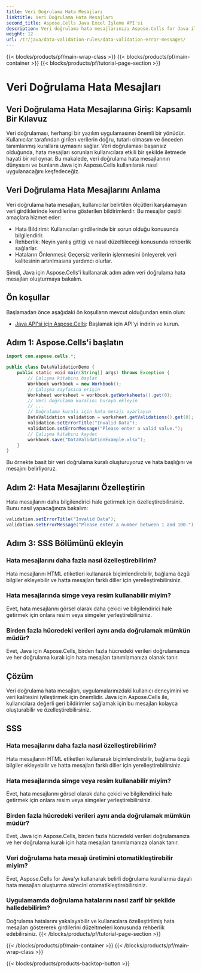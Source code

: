 ```yaml
---
title: Veri Doğrulama Hata Mesajları
linktitle: Veri Doğrulama Hata Mesajları
second_title: Aspose.Cells Java Excel İşleme API'si
description: Veri doğrulama hata mesajlarınızı Aspose.Cells for Java ile optimize edin. Kullanıcı deneyimini oluşturmayı, özelleştirmeyi ve iyileştirmeyi öğrenin.
weight: 12
url: /tr/java/data-validation-rules/data-validation-error-messages/
---
```


{{< blocks/products/pf/main-wrap-class >}}
{{< blocks/products/pf/main-container >}}
{{< blocks/products/pf/tutorial-page-section >}}

# Veri Doğrulama Hata Mesajları


## Veri Doğrulama Hata Mesajlarına Giriş: Kapsamlı Bir Kılavuz

Veri doğrulaması, herhangi bir yazılım uygulamasının önemli bir yönüdür. Kullanıcılar tarafından girilen verilerin doğru, tutarlı olmasını ve önceden tanımlanmış kurallara uymasını sağlar. Veri doğrulaması başarısız olduğunda, hata mesajları sorunları kullanıcılara etkili bir şekilde iletmede hayati bir rol oynar. Bu makalede, veri doğrulama hata mesajlarının dünyasını ve bunların Java için Aspose.Cells kullanılarak nasıl uygulanacağını keşfedeceğiz.

## Veri Doğrulama Hata Mesajlarını Anlama

Veri doğrulama hata mesajları, kullanıcılar belirtilen ölçütleri karşılamayan veri girdiklerinde kendilerine gösterilen bildirimlerdir. Bu mesajlar çeşitli amaçlara hizmet eder:

- Hata Bildirimi: Kullanıcıları girdilerinde bir sorun olduğu konusunda bilgilendirir.
- Rehberlik: Neyin yanlış gittiği ve nasıl düzeltileceği konusunda rehberlik sağlarlar.
- Hataların Önlenmesi: Geçersiz verilerin işlenmesini önleyerek veri kalitesinin artırılmasına yardımcı olurlar.

Şimdi, Java için Aspose.Cells'i kullanarak adım adım veri doğrulama hata mesajları oluşturmaya bakalım.

## Ön koşullar

Başlamadan önce aşağıdaki ön koşulların mevcut olduğundan emin olun:

- [Java API'si için Aspose.Cells](https://releases.aspose.com/cells/java/): Başlamak için API'yi indirin ve kurun.

## Adım 1: Aspose.Cells'i başlatın

```java
import com.aspose.cells.*;

public class DataValidationDemo {
    public static void main(String[] args) throws Exception {
        // Çalışma kitabını başlat
        Workbook workbook = new Workbook();
        // Çalışma sayfasına erişin
        Worksheet worksheet = workbook.getWorksheets().get(0);
        // Veri doğrulama kuralını buraya ekleyin
        // ...
        // Doğrulama kuralı için hata mesajı ayarlayın
        DataValidation validation = worksheet.getValidations().get(0);
        validation.setErrorTitle("Invalid Data");
        validation.setErrorMessage("Please enter a valid value.");
        // Çalışma kitabını kaydet
        workbook.save("DataValidationExample.xlsx");
    }
}
```

Bu örnekte basit bir veri doğrulama kuralı oluşturuyoruz ve hata başlığını ve mesajını belirliyoruz.

## Adım 2: Hata Mesajlarını Özelleştirin

Hata mesajlarını daha bilgilendirici hale getirmek için özelleştirebilirsiniz. Bunu nasıl yapacağınıza bakalım:

```java
validation.setErrorTitle("Invalid Data");
validation.setErrorMessage("Please enter a number between 1 and 100.");
```

## Adım 3: SSS Bölümünü ekleyin

### Hata mesajlarını daha fazla nasıl özelleştirebilirim?

Hata mesajlarını HTML etiketleri kullanarak biçimlendirebilir, bağlama özgü bilgiler ekleyebilir ve hatta mesajları farklı diller için yerelleştirebilirsiniz.

### Hata mesajlarında simge veya resim kullanabilir miyim?

Evet, hata mesajlarını görsel olarak daha çekici ve bilgilendirici hale getirmek için onlara resim veya simgeler yerleştirebilirsiniz.

### Birden fazla hücredeki verileri aynı anda doğrulamak mümkün müdür?

Evet, Java için Aspose.Cells, birden fazla hücredeki verileri doğrulamanıza ve her doğrulama kuralı için hata mesajları tanımlamanıza olanak tanır.

## Çözüm

Veri doğrulama hata mesajları, uygulamalarınızdaki kullanıcı deneyimini ve veri kalitesini iyileştirmek için önemlidir. Java için Aspose.Cells ile, kullanıcılara değerli geri bildirimler sağlamak için bu mesajları kolayca oluşturabilir ve özelleştirebilirsiniz.

## SSS

### Hata mesajlarını daha fazla nasıl özelleştirebilirim?

Hata mesajlarını HTML etiketleri kullanarak biçimlendirebilir, bağlama özgü bilgiler ekleyebilir ve hatta mesajları farklı diller için yerelleştirebilirsiniz.

### Hata mesajlarında simge veya resim kullanabilir miyim?

Evet, hata mesajlarını görsel olarak daha çekici ve bilgilendirici hale getirmek için onlara resim veya simgeler yerleştirebilirsiniz.

### Birden fazla hücredeki verileri aynı anda doğrulamak mümkün müdür?

Evet, Java için Aspose.Cells, birden fazla hücredeki verileri doğrulamanıza ve her doğrulama kuralı için hata mesajları tanımlamanıza olanak tanır.

### Veri doğrulama hata mesajı üretimini otomatikleştirebilir miyim?

Evet, Aspose.Cells for Java'yı kullanarak belirli doğrulama kurallarına dayalı hata mesajları oluşturma sürecini otomatikleştirebilirsiniz.

### Uygulamamda doğrulama hatalarını nasıl zarif bir şekilde halledebilirim?

Doğrulama hatalarını yakalayabilir ve kullanıcılara özelleştirilmiş hata mesajları göstererek girdilerini düzeltmeleri konusunda rehberlik edebilirsiniz.
{{< /blocks/products/pf/tutorial-page-section >}}

{{< /blocks/products/pf/main-container >}}
{{< /blocks/products/pf/main-wrap-class >}}

{{< blocks/products/products-backtop-button >}}
